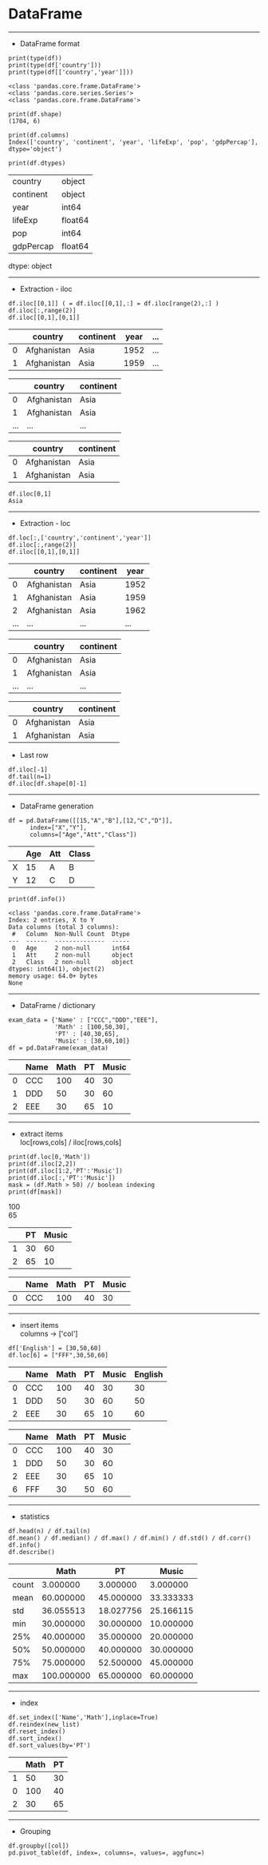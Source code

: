# DataFrame

<hr>

* DataFrame format

```
print(type(df))
print(type(df['country']))
print(type(df[['country','year']]))

<class 'pandas.core.frame.DataFrame'>
<class 'pandas.core.series.Series'>
<class 'pandas.core.frame.DataFrame'>
```
```
print(df.shape)
(1704, 6)
```
```
print(df.columns)
Index(['country', 'continent', 'year', 'lifeExp', 'pop', 'gdpPercap'], dtype='object')
```
```
print(df.dtypes)
``` 
|           |        |
|-----------|--------|
|country    |  object|
|continent  |  object|
|year       |   int64|
|lifeExp    | float64|
|pop        |   int64|
|gdpPercap  | float64|

dtype: object

<hr>

* Extraction - iloc

```
df.iloc[[0,1]] ( = df.iloc[[0,1],:] = df.iloc[range(2),:] )
df.iloc[:,range(2)]
df.iloc[[0,1],[0,1]]
``` 
|   | country | continent | year | ... |
|---|-----|-----|-----|---|
| 0 |  Afghanistan |  Asia  |  1952   |  ... |
| 1 |  Afghanistan |  Asia  |  1959   |  ... |

|   | country | continent | 
|---|-----|-----|
| 0 |  Afghanistan |  Asia  |
| 1 |  Afghanistan |  Asia  |
|...| ... | ... |

|   | country | continent | 
|---|-----|-----|
| 0 |  Afghanistan |  Asia  |
| 1 |  Afghanistan |  Asia  |


```
df.iloc[0,1]
Asia
``` 

<hr>

* Extraction - loc

```
df.loc[:,['country','continent','year']]
df.iloc[:,range(2)]
df.iloc[[0,1],[0,1]]
``` 
|   | country | continent | year |
|---|-----|-----|-----|
| 0 |  Afghanistan |  Asia  |  1952   |
| 1 |  Afghanistan |  Asia  |  1959   |
| 2 |  Afghanistan |  Asia  |  1962   |
|...| ... | ... | ... |

|   | country | continent | 
|---|-----|-----|
| 0 |  Afghanistan |  Asia  |
| 1 |  Afghanistan |  Asia  |
|...| ... | ... |

|   | country | continent | 
|---|-----|-----|
| 0 |  Afghanistan |  Asia  |
| 1 |  Afghanistan |  Asia  |


* Last row

```
df.iloc[-1]
df.tail(n=1)
df.iloc[df.shape[0]-1]
``` 


<hr>

* DataFrame generation             

```
df = pd.DataFrame([[15,"A","B"],[12,"C","D"]],
      index=["X","Y"],
      columns=["Age","Att","Class"])
```

|   | Age | Att | Class |
|---|-----|-----|-------|
| X |  15 |  A  |   B   |
| Y |  12 |  C  |   D   |

```
print(df.info())

<class 'pandas.core.frame.DataFrame'>
Index: 2 entries, X to Y
Data columns (total 3 columns):
 #   Column  Non-Null Count  Dtype 
---  ------  --------------  ----- 
 0   Age     2 non-null      int64 
 1   Att     2 non-null      object
 2   Class   2 non-null      object
dtypes: int64(1), object(2)
memory usage: 64.0+ bytes
None
```

<hr>

* DataFrame / dictionary                 

```
exam_data = {'Name' : ["CCC","DDD","EEE"],
             'Math' : [100,50,30],
             'PT' : [40,30,65],
             'Music' : [30,60,10]}
df = pd.DataFrame(exam_data)
```

|   | Name | Math | PT | Music |
|---|-----|-----|-----|---|
| 0 |  CCC |  100  |  40   |  30 |
| 1 |  DDD |  50  |   30   |  60 |
| 2 |  EEE |  30  |   65   |  10 |

<hr>

* extract items      
  loc[rows,cols] / iloc[rows,cols]
```
print(df.loc[0,'Math'])
print(df.iloc[2,2])
print(df.iloc[1:2,'PT':'Music'])
print(df.iloc[:,'PT':'Music'])
mask = (df.Math > 50) // boolean indexing
print(df[mask])
```
100    
65

|   | PT | Music |
|---|----|---|
| 1 | 30   |  60 |
| 2 |  65   |  10 |

|   | Name | Math | PT | Music |
|---|-----|-----|-----|---|
| 0 |  CCC |  100  |  40   |  30 |

<hr>

* insert items      
  columns -> ['col']
```
df['English'] = [30,50,60]
df.loc[6] = ["FFF",30,50,60]
```

|   | Name | Math | PT | Music | English |
|---|-----|-----|-----|---|----|
| 0 |  CCC |  100  |  40   |  30 | 30 |
| 1 |  DDD |  50  |   30   |  60 | 50 |
| 2 |  EEE |  30  |   65   |  10 | 60 |

|   | Name | Math | PT | Music |
|---|-----|-----|-----|---|
| 0 |  CCC |  100  |  40   |  30 |
| 1 |  DDD |  50  |   30   |  60 |
| 2 |  EEE |  30  |   65   |  10 |
| 6 |  FFF |  30  |   50   |  60 |

<hr>

* statistics        

```
df.head(n) / df.tail(n)
df.mean() / df.median() / df.max() / df.min() / df.std() / df.corr()
df.info()                         
df.describe()                   
```

|      |       Math |       PT |    Music |
|-----|-----------|----------|---------|
| count |  3.000000  |  3.000000 |  3.000000 |
| mean  |  60.000000 | 45.000000 | 33.333333 |
| std   |  36.055513 | 18.027756 | 25.166115 |
| min   |  30.000000 | 30.000000 | 10.000000 |
| 25%   |  40.000000 | 35.000000 | 20.000000 |
| 50%   |  50.000000 | 40.000000 | 30.000000 |
| 75%   |  75.000000 | 52.500000 | 45.000000 |
| max   | 100.000000 | 65.000000 | 60.000000 |                      



<hr>

* index        

```
df.set_index(['Name','Math'],inplace=True)
df.reindex(new_list)
df.reset_index()
df.sort_index()
df.sort_values(by='PT')
```

|   | Math | PT |
|---|----|---|
| 1 |  50  | 30 |
| 0 |  100 | 40 |
| 2 |  30  | 65 |


<hr>

* Grouping        

```
df.groupby([col])
pd.pivot_table(df, index=, columns=, values=, aggfunc=)

```



